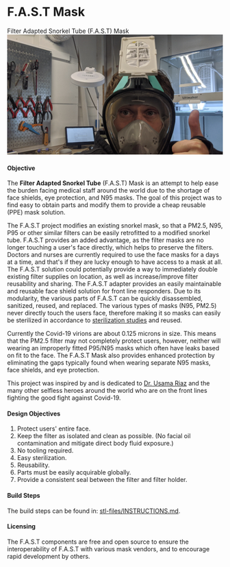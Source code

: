 # F.A.S.T Mask

Filter Adapted Snorkel Tube (F.A.S.T) Mask <br />
        <img src="https://raw.githubusercontent.com/magnetic-pi/fast-mask/master/stl-files/images/step16.jpg" height="280" width="560">

#### Objective

The **Filter Adapted Snorkel Tube** (F.A.S.T) Mask is an attempt to help ease the burden facing medical staff around the world due to the shortage of face shields, eye protection, and N95 masks. The goal of this project was to find easy to obtain parts and modify them to provide a cheap reusable (PPE) mask solution.

The F.A.S.T project modifies an existing snorkel mask, so that a PM2.5, N95, P95 or other similar filters can be easily retrofitted to a modified snorkel tube. F.A.S.T provides an added advantage, as the filter masks are no longer touching a user's face directly, which helps to preserve the filters. Doctors and nurses are currently required to use the face masks for a days at a time, and that's if they are lucky enough to have access to a mask at all. The F.A.S.T solution could potentially provide a way to immediately double existing filter supplies on location, as well as increase/improve filter reusability and sharing. The F.A.S.T adapter provides an easily maintainable and reusable face shield solution for front line responders. Due to its modularity, the various parts of F.A.S.T can be quickly disassembled, sanitized, reused, and replaced. The various types of masks (N95, PM2.5) never directly touch the users face, therefore making it so masks can easily be sterilized in accordance to [sterilization studies](https://news.ycombinator.com/item?id=22680799) and reused.

Currently the Covid-19 virions are about 0.125 microns in size. This means that the PM2.5 filter may not completely protect users, however, neither will wearing an improperly fitted P95/N95 masks which often have leaks based on fit to the face. The F.A.S.T Mask also provides enhanced protection by eliminating the gaps typically found when wearing separate N95 masks, face shields, and eye protection.

This project was inspired by and is dedicated to [Dr. Usama Riaz](https://old.reddit.com/r/HumansBeingBros/comments/fnwflk/dr_usama_riaz_has_spent_weeks_screening_treating/) and the many other selfless heroes around the world who are on the front lines fighting the good fight against Covid-19.

#### Design Objectives
1. Protect users' entire face.
2. Keep the filter as isolated and clean as possible. (No facial oil contamination and mitigate direct body fluid exposure.)
3. No tooling required.
4. Easy sterilization.
5. Reusability.
6. Parts must be easily acquirable globally.
7. Provide a consistent seal between the filter and filter holder.
    
#### Build Steps
The build steps can be found in: [stl-files/INSTRUCTIONS.md](https://github.com/magnetic-pi/fast-mask/blob/master/stl-files/INSTRUCTIONS.md).

#### Licensing
The F.A.S.T components are free and open source to ensure the interoperability of F.A.S.T with various mask vendors, and to encourage rapid development by others.
